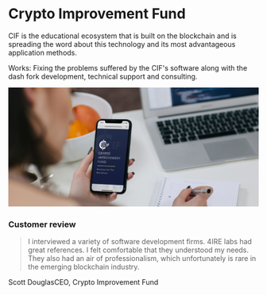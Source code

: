 # Crypto Improvement Fund

CIF is the educational ecosystem that is built on the blockchain and is spreading the word about this technology and its most advantageous application methods.

Works: Fixing the problems suffered by the CIF's software along with the dash fork development, technical support and consulting.

![](../.gitbook/assets/image%20%2844%29.png)

### Customer review

> I interviewed a variety of software development firms. 4IRE labs had great references. I felt comfortable that they understood my needs. They also had an air of professionalism, which unfortunately is rare in the emerging blockchain industry.

Scott DouglasCEO, Crypto Improvement Fund

